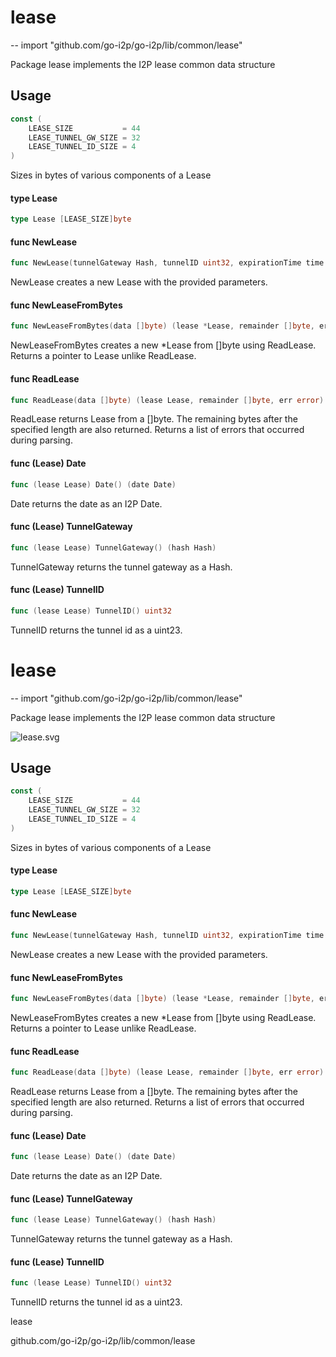 # lease
--
    import "github.com/go-i2p/go-i2p/lib/common/lease"

Package lease implements the I2P lease common data structure

## Usage

```go
const (
	LEASE_SIZE           = 44
	LEASE_TUNNEL_GW_SIZE = 32
	LEASE_TUNNEL_ID_SIZE = 4
)
```
Sizes in bytes of various components of a Lease

#### type Lease

```go
type Lease [LEASE_SIZE]byte
```


#### func  NewLease

```go
func NewLease(tunnelGateway Hash, tunnelID uint32, expirationTime time.Time) (*Lease, error)
```
NewLease creates a new Lease with the provided parameters.

#### func  NewLeaseFromBytes

```go
func NewLeaseFromBytes(data []byte) (lease *Lease, remainder []byte, err error)
```
NewLeaseFromBytes creates a new *Lease from []byte using ReadLease. Returns a
pointer to Lease unlike ReadLease.

#### func  ReadLease

```go
func ReadLease(data []byte) (lease Lease, remainder []byte, err error)
```
ReadLease returns Lease from a []byte. The remaining bytes after the specified
length are also returned. Returns a list of errors that occurred during parsing.

#### func (Lease) Date

```go
func (lease Lease) Date() (date Date)
```
Date returns the date as an I2P Date.

#### func (Lease) TunnelGateway

```go
func (lease Lease) TunnelGateway() (hash Hash)
```
TunnelGateway returns the tunnel gateway as a Hash.

#### func (Lease) TunnelID

```go
func (lease Lease) TunnelID() uint32
```
TunnelID returns the tunnel id as a uint23.

# lease
--
    import "github.com/go-i2p/go-i2p/lib/common/lease"

Package lease implements the I2P lease common data structure

![lease.svg](lease)

## Usage

```go
const (
	LEASE_SIZE           = 44
	LEASE_TUNNEL_GW_SIZE = 32
	LEASE_TUNNEL_ID_SIZE = 4
)
```
Sizes in bytes of various components of a Lease

#### type Lease

```go
type Lease [LEASE_SIZE]byte
```


#### func  NewLease

```go
func NewLease(tunnelGateway Hash, tunnelID uint32, expirationTime time.Time) (*Lease, error)
```
NewLease creates a new Lease with the provided parameters.

#### func  NewLeaseFromBytes

```go
func NewLeaseFromBytes(data []byte) (lease *Lease, remainder []byte, err error)
```
NewLeaseFromBytes creates a new *Lease from []byte using ReadLease. Returns a
pointer to Lease unlike ReadLease.

#### func  ReadLease

```go
func ReadLease(data []byte) (lease Lease, remainder []byte, err error)
```
ReadLease returns Lease from a []byte. The remaining bytes after the specified
length are also returned. Returns a list of errors that occurred during parsing.

#### func (Lease) Date

```go
func (lease Lease) Date() (date Date)
```
Date returns the date as an I2P Date.

#### func (Lease) TunnelGateway

```go
func (lease Lease) TunnelGateway() (hash Hash)
```
TunnelGateway returns the tunnel gateway as a Hash.

#### func (Lease) TunnelID

```go
func (lease Lease) TunnelID() uint32
```
TunnelID returns the tunnel id as a uint23.



lease

github.com/go-i2p/go-i2p/lib/common/lease
